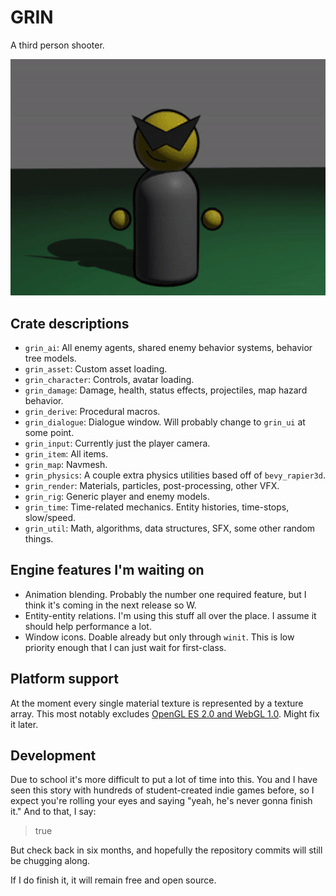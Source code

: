 # GRIN
A third person shooter.

![yes the gif is grainy I didn't want to recreate it okay?](assets/promo.gif)

## Crate descriptions
- `grin_ai`: All enemy agents, shared enemy behavior systems, behavior tree models.
- `grin_asset`: Custom asset loading.
- `grin_character`: Controls, avatar loading.
- `grin_damage`: Damage, health, status effects, projectiles, map hazard behavior.
- `grin_derive`: Procedural macros.
- `grin_dialogue`: Dialogue window. Will probably change to `grin_ui` at some point.
- `grin_input`: Currently just the player camera.
- `grin_item`: All items.
- `grin_map`: Navmesh.
- `grin_physics`: A couple extra physics utilities based off of `bevy_rapier3d`.
- `grin_render`: Materials, particles, post-processing, other VFX.
- `grin_rig`: Generic player and enemy models.
- `grin_time`: Time-related mechanics. Entity histories, time-stops, slow/speed.
- `grin_util`: Math, algorithms, data structures, SFX, some other random things.

## Engine features I'm waiting on
- Animation blending. Probably the number one required feature, but I think it's coming in the next release so W.
- Entity-entity relations. I'm using this stuff all over the place. I assume it should help performance a lot.
- Window icons. Doable already but only through `winit`. This is low priority enough that I can just wait for first-class.

## Platform support
At the moment every single material texture is represented by a texture array.
This most notably excludes [OpenGL ES 2.0 and WebGL 1.0](https://docs.unity3d.com/Manual/class-Texture2DArray.html).
Might fix it later.

## Development
Due to school it's more difficult to put a lot of time into this. You and I have seen this story with hundreds of student-created indie games before, so I expect you're rolling your eyes and saying "yeah, he's never gonna finish it." And to that, I say:

> true

But check back in six months, and hopefully the repository commits will still be chugging along.

If I do finish it, it will remain free and open source.
